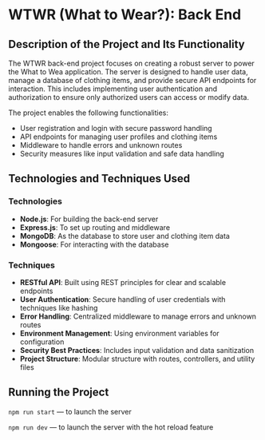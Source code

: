 # WTWR (What to Wear?): Back End

## Description of the Project and Its Functionality

The WTWR back-end project focuses on creating a robust server to power the What to Wea application. The server is designed to handle user data, manage a database of clothing items, and provide secure API endpoints for interaction. This includes implementing user authentication and authorization to ensure only authorized users can access or modify data.

The project enables the following functionalities:

- User registration and login with secure password handling
- API endpoints for managing user profiles and clothing items
- Middleware to handle errors and unknown routes
- Security measures like input validation and safe data handling

## Technologies and Techniques Used

### Technologies

- **Node.js**: For building the back-end server
- **Express.js**: To set up routing and middleware
- **MongoDB**: As the database to store user and clothing item data
- **Mongoose**: For interacting with the database

### Techniques

- **RESTful API**: Built using REST principles for clear and scalable endpoints
- **User Authentication**: Secure handling of user credentials with techniques like hashing
- **Error Handling**: Centralized middleware to manage errors and unknown routes
- **Environment Management**: Using environment variables for configuration
- **Security Best Practices**: Includes input validation and data sanitization
- **Project Structure**: Modular structure with routes, controllers, and utility files

## Running the Project

`npm run start` — to launch the server

`npm run dev` — to launch the server with the hot reload feature
